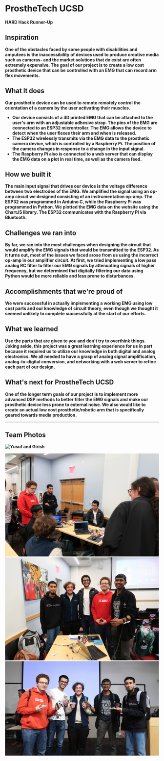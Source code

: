 # ProstheTech UCSD

<b>HARD Hack Runner-Up<b>

## Inspiration
One of the obstacles faced by some people with disabilities and amputees is the inaccessibility of devices used to produce creative media such as cameras- and the market solutions that do exist are often extremely expensive. The goal of our project is to create a low cost prosthetic device that can be controlled with an EMG that can record arm flex movements. 

## What it does
Our prosthetic device can be used to remote remotely control the orientation of a camera by the user activating their muscles. 
* Our device consists of a 3D printed EMG that can be attached to the user's arm with an adjustable adhesive strap. The pins of the EMG are connected to an ESP32 microntroller. The EMG allows the device to detect when the user flexes their arm and when is released.
* The ESP32 wirelessly transmits via the EMG data to the prosthetic camera device, which is controlled by a Raspberry Pi. The position of the camera changes in response to a change in the input signal.
* The Raspberry Pi also is connected to a web server that can display the EMG data on a plot in real time, as well as the camera feed.

## How we built it
The main input signal that drives our device is the voltage difference between two electrodes of the EMG. We amplified the signal using an op-amp circuit we designed consisting of an instrumentation op-amp. The ESP32 was programmed in Arduino C, while the Raspberry Pi was programmed in Python. We plotted the EMG data on the website using the ChartJS library. The ESP32 communicates with the Raspberry Pi via Bluetooth.

## Challenges we ran into
By far, we ran into the most challenges when designing the circuit that would amplify the EMG signals that would be transmitted to the ESP32. As it turns out, most of the issues we faced arose from us using the incorrect op-amp in our amplifier circuit. At first, we tried implementing a low pass analog RC filter to filter our EMG signals by attenuating signals of higher frequency, but we determined that digitally filtering our data using Python would be more reliable and less prone to disturbances.

## Accomplishments that we're proud of
We were successful in actually implementing a working EMG using low cost parts and our knowledge of circuit theory, even though we thought it seemed unlikely to complete successfully at the start of our efforts.

## What we learned
Use the parts that are given to you and don't try to overthink things. Joking aside, this project was a great learning experience for us in part because it required us to utilize our knowledge in both digital and analog electronics. We all needed to have a grasp of analog signal amplification, analog-to-digital conversion, and networking with a web server to refine each part of our design.

## What's next for ProstheTech UCSD
One of the longer term goals of our project is to implement more advanced DSP methods to better filter the EMG signals and make our prosthetic device less prone to external noise. We also would like to create an actual low cost prosthetic/robotic arm that is specifically geared towards media production.


<hr>

## Team Photos

![Yusuf and Girish](assets/images/1.jpeg)

![The team presenting](assets/images/2.jpg)
![The team after presenting](assets/images/3.jpg)
![The team after being awarded second place](assets/images/4.jpg)